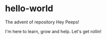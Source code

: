 # hello-world
The advent of repository
Hey Peeps!

I'm here to learn, grow and help.
Let's get rollin!
